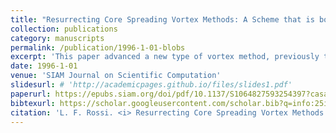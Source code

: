 ```yaml
---
title: "Resurrecting Core Spreading Vortex Methods: A Scheme that is both Deterministic and Convergent"
collection: publications
category: manuscripts
permalink: /publication/1996-1-01-blobs
excerpt: 'This paper advanced a new type of vortex method, previously thought to be divergent, and proved that it was convergent.'
date: 1996-1-01
venue: 'SIAM Journal on Scientific Computation'
slidesurl: # 'http://academicpages.github.io/files/slides1.pdf'
paperurl: https://epubs.siam.org/doi/pdf/10.1137/S1064827593254397?casa_token=tQjmgCIJbXkAAAAA:C_CddurnucH44vgW9yKtOknTlKLpz2yw4O-2h88WEJfaCtuy6IA-kbJ_6MyGRY3DX1LMbB9c5cA
bibtexurl: https://scholar.googleusercontent.com/scholar.bib?q=info:25ibUaZgKysJ:scholar.google.com/&output=citation&scisdr=CgIh17K0EKr25Q7L9y4:AAZF9b8AAAAAaMjN7y6TUbpjLeTDnOpHDdm-ocY&scisig=AAZF9b8AAAAAaMjN7xCkhpwul5dVSlXsRqj1P48&scisf=4&ct=citation&cd=-1&hl=en
citation: 'L. F. Rossi. <i> Resurrecting Core Spreading Vortex Methods: A Scheme that is both Deterministic and Convergent</i>. SIAM Journal on Scientific Computing, 17 (2), pp. 370-397. 1996.'
---
```

